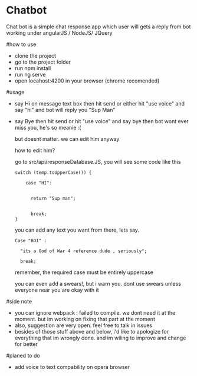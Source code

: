 # Chatbot

Chat bot is a simple chat response app which user will gets a reply from bot
working under angularJS / NodeJS/ JQuery

#how to use
- clone the project
- go to the project folder
- run npm install
- run ng serve
- open locahost:4200 in your browser (chrome recomended)

#usage
- say Hi on message text box then hit send or either hit "use voice" and say "hi" and bot will reply you "Sup Man"
- say Bye then hit send or hit "use voice" and say bye then bot wont ever miss you, he's so meanie :(
    
    but doesnt matter. we can edit him anyway

    how to edit him?
    
    go to src/api/responseDatabase.JS, you will see some code like this
    
      switch (temp.toUpperCase()) {
          
          case "HI":


            return "Sup man";


            break;
      }

    you can add any text you want from there, lets say. 
    
      Case "BOI" :

        "its a God of War 4 reference dude , seriously";
  
        break;
    

    remember, the required case must be entirely uppercase

    you can even add a swears!, but i warn you. dont use swears unless everyone near you are okay with it


#side note
- you can ignore webpack : failed to compile. we dont need it at the moment. but im working on fixing that part at the moment
- also, suggestion are very open. feel free to talk in issues
- besides of those stuff above and below, i'd like to apologize for everything that im wrongly done. and im wiling to improve and change for better

#planed to do
- add voice to text compability on opera browser
